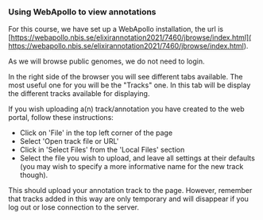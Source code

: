 ### Using WebApollo to view annotations

For this course, we have set up a WebApollo installation, the url is [https://webapollo.nbis.se/elixirannotation2021/7460/jbrowse/index.html]( https://webapollo.nbis.se/elixirannotation2021/7460/jbrowse/index.html).

As we will browse public genomes, we do not need to login.

In the right side of the browser you will see different tabs available. The most useful one for you will be the "Tracks" one. In this tab will be display the different tracks available for displaying.

If you wish uploading a(n) track/annotation you have created to the web portal, follow these instructions:

- Click on 'File' in the top left corner of the page  
- Select 'Open track file or URL'  
- Click in 'Select Files' from the 'Local Files' section  
- Select the file you wish to upload, and leave all settings at their defaults (you may wish to specify a more informative name for the new track though).

This should upload your annotation track to the page. However, remember that tracks added in this way are only temporary and will disappear if you log out or lose connection to the server.
